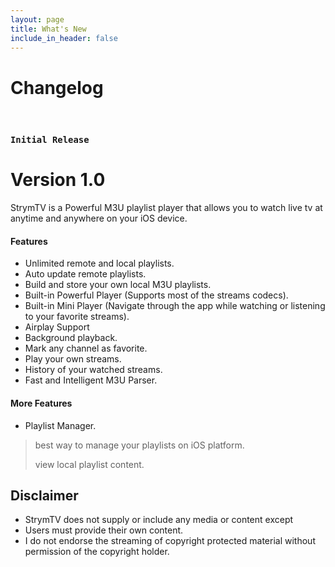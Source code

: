 ```yaml
---
layout: page
title: What's New
include_in_header: false
---
```


# Changelog

<br>

### `Initial Release`
# **Version 1.0**
StrymTV is a Powerful M3U playlist player that allows you to watch live tv at anytime and anywhere on your iOS device.

#### Features
- Unlimited remote and local playlists.
- Auto update remote playlists.
- Build and store your own local M3U playlists.
- Built-in Powerful Player (Supports most of the streams codecs).
- Built-in Mini Player (Navigate through the app while watching or listening to your favorite streams).
- Airplay Support
- Background playback.
- Mark any channel as favorite.
- Play your own streams.
- History of your watched streams.
- Fast and Intelligent M3U Parser.

#### More Features

- Playlist Manager.
 > best way to manage your playlists on iOS platform.
 >
 > view local playlist content.
 
 ## Disclaimer
 - StrymTV does not supply or include any media or content except
 - Users must provide their own content.
 - I do not endorse the streaming of copyright protected material without permission of the copyright holder.
